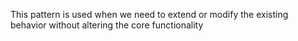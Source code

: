 This pattern is used when we need to extend or modify the existing behavior without altering the core functionality